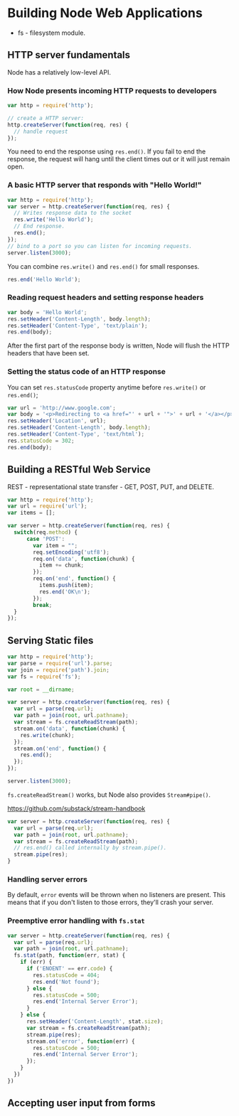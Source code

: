 # Building Node Web Applications

* fs - filesystem module.

## HTTP server fundamentals

Node has a relatively low-level API.

### How Node presents incoming HTTP requests to developers

```javascript
var http = require('http');

// create a HTTP server:
http.createServer(function(req, res) {
  // handle request
});
```

You need to end the response using `res.end()`. If you fail to end the response, the request will hang until the client times out or it will just remain open.

### A basic HTTP server that responds with "Hello World!"

```javascript
var http = require('http');
var server = http.createServer(function(req, res) {
  // Writes response data to the socket
  res.write('Hello World');
  // End response.
  res.end();
});
// bind to a port so you can listen for incoming requests.
server.listen(3000);
```

You can combine `res.write()` and `res.end()` for small responses.
```javascript
res.end('Hello World');
```

### Reading request headers and setting response headers

```javascript
var body = 'Hello World';
res.setHeader('Content-Length', body.length);
res.setHeader('Content-Type', 'text/plain');
res.end(body);
```

After the first part of the response body is written, Node will flush the HTTP headers that have been set.

### Setting the status code of an HTTP response

You can set `res.statusCode` property anytime before `res.write()` or `res.end()`;

```javascript
var url = 'http://www.google.com';
var body = '<p>Redirecting to <a href="' + url + '">' + url + '</a></p>';
res.setHeader('Location', url);
res.setHeader('Content-Length', body.length);
res.setHeader('Content-Type', 'text/html');
res.statusCode = 302;
res.end(body);
```

## Building a RESTful Web Service

REST - representational state transfer - GET, POST, PUT, and DELETE.

```javascript
var http = require('http');
var url = require('url');
var items = [];

var server = http.createServer(function(req, res) {
  switch(req.method) {
      case 'POST':
        var item = "";
        req.setEncoding('utf8');
        req.on('data', function(chunk) {
          item += chunk;
        });
        req.on('end', function() {
          items.push(item);
          res.end('OK\n');
        });
        break;
  }
});
```

## Serving Static files

```javascript
var http = require('http');
var parse = require('url').parse;
var join = require('path').join;
var fs = require('fs');

var root = __dirname;

var server = http.createServer(function(req, res) {
  var url = parse(req.url);
  var path = join(root, url.pathname);
  var stream = fs.createReadStream(path);
  stream.on('data', function(chunk) {
    res.write(chunk);
  });
  stream.on('end', function() {
    res.end();
  });
});

server.listen(3000);
```

`fs.createReadStream()` works, but Node also provides `Stream#pipe()`.

https://github.com/substack/stream-handbook

```javascript
var server = http.createServer(function(req, res) {
  var url = parse(req.url);
  var path = join(root, url.pathname);
  var stream = fs.createReadStream(path);
  // res.end() called internally by stream.pipe().
  stream.pipe(res);
}
```

### Handling server errors

By default, `error` events will be thrown when no listeners are present.
This means that if you don't listen to those errors, they'll crash your server.

### Preemptive error handling with `fs.stat`

```javascript
var server = http.createServer(function(req, res) {
  var url = parse(req.url);
  var path = join(root, url.pathname);
  fs.stat(path, function(err, stat) {
    if (err) {
      if ('ENOENT' == err.code) {
        res.statusCode = 404;
        res.end('Not found');
      } else {
        res.statusCode = 500;
        res.end('Internal Server Error');
      }
    } else {
      res.setHeader('Content-Length', stat.size);
      var stream = fs.createReadStream(path);
      stream.pipe(res);
      stream.on('error', function(err) {
        res.statusCode = 500;
        res.end('Internal Server Error');
      });
    }
  })
})
```

## Accepting user input from forms
